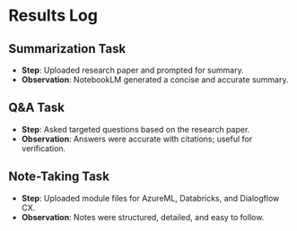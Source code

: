 # Results Log

## Summarization Task
- **Step**: Uploaded research paper and prompted for summary.
- **Observation**: NotebookLM generated a concise and accurate summary.

## Q&A Task
- **Step**: Asked targeted questions based on the research paper.
- **Observation**: Answers were accurate with citations; useful for verification.

## Note-Taking Task
- **Step**: Uploaded module files for AzureML, Databricks, and Dialogflow CX.
- **Observation**: Notes were structured, detailed, and easy to follow.
